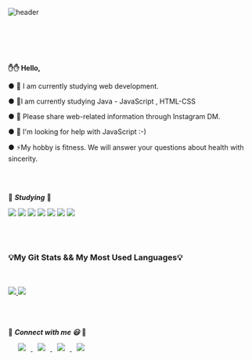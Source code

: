 <div>

![header](https://capsule-render.vercel.app/api?type=slice&color=E0EBFF&height=200&section=header&text=JIMINJAE%20&fontSize=50&fontColor=000000&animation=scaleIn&)

 <br>
 </br>
  <br>
 </br>
 
**:hand::hand: Hello,**
  
● 🔭 I am currently studying web development.

● 🌱I am currently studying Java - JavaScript , HTML-CSS 

● 👯 Please share web-related information through Instagram DM.

● 🤔 I'm looking for help with JavaScript :-)

● ⚡My hobby is fitness. We will answer your questions about health with sincerity.

 <br>
 </br>

:book: ***Studying*** :book:

<img src="https://img.shields.io/badge/Java-5F9EA0?style=flat-square&logo=Java&logoColor=white"/></a> 
<img src="https://img.shields.io/badge/JavaScript-FFCD28?style=flat-square&logo=JavaScript&logoColor=white"/></a> 
<img src="https://img.shields.io/badge/C-bebebe?style=flat-square&logo=C&logoColor=white"/></a> 
 <img src="https://img.shields.io/badge/c++-00599C?style=flat-square&logo=c%2B%2B&logoColor=white">
<img src="https://img.shields.io/badge/Arduino-32BEBE?style=flat-square&logo=Arduino&logoColor=white"/></a> 
<img src="https://img.shields.io/badge/HTML5-CSS-CD1039?style=flat-square&logo=HTML5&logoColor=white"/></a> 
<img src="https://img.shields.io/badge/MySQL-4479A1?style=flat-square&logo=MySQL&logoColor=white"/></a> 

<br>
 </br>

 
 
  <h3>  💡My Git Stats && My Most Used Languages💡</h3>
  
  <br>
 </br>
  
  <a href="https://github.com/$alswo471">
    <img src="https://github-readme-stats.vercel.app/api?username=alswo471&hide=&hide_title=&show_icons=true&include_all_commits=&theme=buefy" />
  </a>
  
  <a href="https://github.com/alswo471">
    <img src="https://github-readme-stats.vercel.app/api/top-langs/?username=alswo471&layout=compact&show_icons=ture&show_owner=ture&hide_title=false&theme=buefy&hide=none" />
  </a>
  
  
  
  
  
<br>
 </br>
  <br>
 </br>

:speech_balloon: ***Connect with me 😃*** :speech_balloon:

<a href="alswo472@gmail.com">
    <img 
        src="http://img.shields.io/badge/-Gmail-d14836?style=flat-flat-square&logo=Gmail&logoColor=white&link=alswo472@gmail.com"
        style="height : auto; margin-left : 20px; margin-right : 10px;"/>
</a>	

<a href="https://www.facebook.com/profile.php?id=100014246593971">
    <img 
        src="http://img.shields.io/badge/-Facebook-1877f2?style=flat-square&logo=facebook&logoColor=white&link=https://www.facebook.com/profile.php?id=100014246593971"
        style="height : auto; margin-left : 10px; margin-right : 10px;"/>
</a>	

<a href="https://www.instagram.com/ji_minjae">
    <img 
        src="http://img.shields.io/badge/-Instagram-white?style=flat&logo=Instagram&link=https://www.instagram.com/ji_minjae"
        style="height : auto; margin-left : 10px; margin-right : 10px;"/>
</a>	

<a href="https://alswo471.tistory.com">
    <img 
        src="http://img.shields.io/badge/-Tech%20Blog-655ced?style=flat&logo=github&link=https://alswo471.tistory.com"
        style="height : auto; margin-left : 10px; margin-right : 10px;"/>
</a>





 </div>




 



  

 
